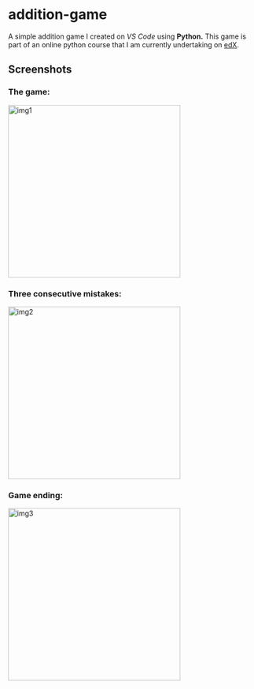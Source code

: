 # addition-game
A simple addition game I created on *VS Code* using **Python.** This game is part of an online python course that I am currently undertaking on [edX](https://www.edx.org/course/cs50s-introduction-to-programming-with-python).

## Screenshots
### **The game:**
<img src="Data/.png" alt="img1" width="350" height="350">

### **Three consecutive mistakes:**
<img src="Data/.png" alt="img2" width="350" height="350">

### **Game ending:**
<img src="Data/.png" alt="img3" width="350" height="350">

